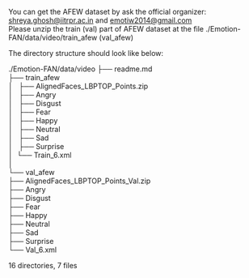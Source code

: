 You can get the AFEW dataset by ask the official organizer: shreya.ghosh@iitrpr.ac.in and emotiw2014@gmail.com <br>
Please unzip the train (val) part of AFEW dataset at the file ./Emotion-FAN/data/video/train_afew (val_afew)

The directory structure should look like below:

./Emotion-FAN/data/video
├── readme.md <br>
├── train_afew <br>
│   ├── AlignedFaces_LBPTOP_Points.zip <br>
│   ├── Angry <br>
│   ├── Disgust <br>
│   ├── Fear <br>
│   ├── Happy <br>
│   ├── Neutral <br>
│   ├── Sad <br>
│   ├── Surprise <br>
│   └── Train_6.xml <br>
│ <br>
└── val_afew <br>
    ├── AlignedFaces_LBPTOP_Points_Val.zip <br>
    ├── Angry <br>
    ├── Disgust <br>
    ├── Fear <br>
    ├── Happy <br>
    ├── Neutral <br>
    ├── Sad <br>
    ├── Surprise <br>
    └── Val_6.xml <br>

16 directories, 7 files

